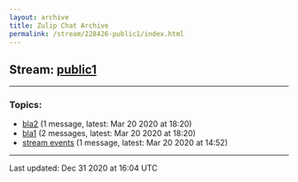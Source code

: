 ```yaml
---
layout: archive
title: Zulip Chat Archive
permalink: /stream/228426-public1/index.html
---
```


## Stream: [public1](https://claire4ai.github.io/claire-ai.github.io/stream/228426-public1/index.html)
---

### Topics:

* [bla2](topic/bla2.html) (1 message, latest: Mar 20 2020 at 18:20)
* [bla1](topic/bla1.html) (2 messages, latest: Mar 20 2020 at 18:20)
* [stream events](topic/stream.20events.html) (1 message, latest: Mar 20 2020 at 14:52)

<hr><p>Last updated: Dec 31 2020 at 16:04 UTC</p>